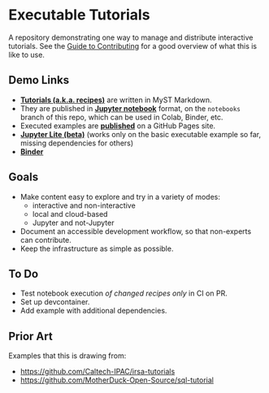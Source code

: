# Executable Tutorials

A repository demonstrating one way to manage and distribute interactive tutorials.
See the [Guide to Contributing](https://scentific-python.org/executable-tutorials/contributing.html)
for a good overview of what this is like to use.

## Demo Links

- **[Tutorials (a.k.a. recipes)](https://github.com/scientific-python/executable-tutorials/tree/notebooks/docs/recipes)** are written in MyST Markdown.
- They are published in **[Jupyter notebook](https://github.com/scientific-python/executable-tutorials/tree/notebooks/docs/recipes)** format, on the `notebooks` branch of this repo, which can be used in Colab, Binder, etc.
- Executed examples are **[published](https://scientific-python.github.io/exeuctable-tutorials/)** on a GitHub Pages site.
- **[Jupyter Lite (beta)](https://scientific-python.github.io/executable-tutorials/jupyterlite/lab/index.html)** (works only on the basic executable example so far, missing dependencies for others)
- **[Binder](https://mybinder.org/v2/gh/scientific-python/executable-tutorials/notebooks)**


## Goals

- Make content easy to explore and try in a variety of modes:
  - interactive and non-interactive
  - local and cloud-based
  - Jupyter and not-Jupyter
- Document an accessible development workflow, so that non-experts can contribute.
- Keep the infrastructure as simple as possible.

## To Do

- Test notebook execution _of changed recipes only_ in CI on PR.
- Set up devcontainer.
- Add example with additional dependencies.

## Prior Art

Examples that this is drawing from:

- https://github.com/Caltech-IPAC/irsa-tutorials
- https://github.com/MotherDuck-Open-Source/sql-tutorial
